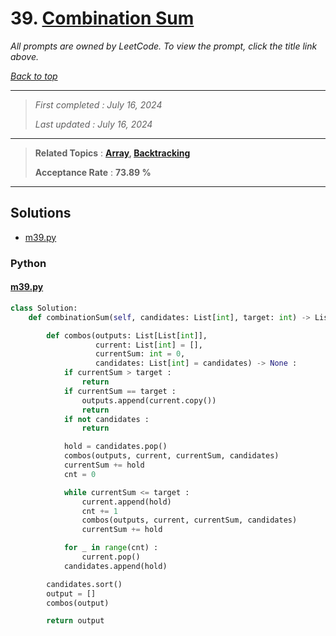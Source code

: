 # 39. [Combination Sum](<https://leetcode.com/problems/combination-sum>)

*All prompts are owned by LeetCode. To view the prompt, click the title link above.*

*[Back to top](<../README.md>)*

------

> *First completed : July 16, 2024*
>
> *Last updated : July 16, 2024*

------

> **Related Topics** : **[Array](<by_topic/Array.md>), [Backtracking](<by_topic/Backtracking.md>)**
>
> **Acceptance Rate** : **73.89 %**

------

## Solutions

- [m39.py](<../my-submissions/m39.py>)
### Python
#### [m39.py](<../my-submissions/m39.py>)
```Python
class Solution:
    def combinationSum(self, candidates: List[int], target: int) -> List[List[int]]:

        def combos(outputs: List[List[int]], 
                   current: List[int] = [], 
                   currentSum: int = 0, 
                   candidates: List[int] = candidates) -> None :
            if currentSum > target :
                return
            if currentSum == target :
                outputs.append(current.copy())
                return
            if not candidates :
                return

            hold = candidates.pop()
            combos(outputs, current, currentSum, candidates)
            currentSum += hold
            cnt = 0

            while currentSum <= target :
                current.append(hold)
                cnt += 1
                combos(outputs, current, currentSum, candidates)
                currentSum += hold

            for _ in range(cnt) :
                current.pop()
            candidates.append(hold)

        candidates.sort()
        output = []
        combos(output)

        return output

```

